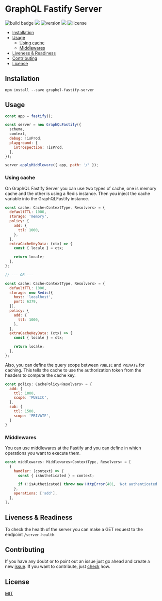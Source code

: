 # GraphQL Fastify Server

![build badge](https://github.com/rpvsilva/graphql-fastify-server/actions/workflows/ci.yml/badge.svg) 
[<img src="https://img.shields.io/npm/dt/graphql-fastify-server?color=brightgreen&logo=npm">](https://npmjs.com/package/graphql-fastify-server)
![version](https://img.shields.io/npm/v/graphql-fastify-server?color=brightgreen&label=version)
[<img src="https://snyk.io/test/github/rpvsilva/graphql-fastify-server/badge.svg">](https://snyk.io/test/github/rpvsilva/graphql-fastify-server)
![license](https://img.shields.io/github/license/rpvsilva/graphql-fastify-server?color=blue&logo=github)

- [Installation](#installation)
- [Usage](#usage)
  - [Using cache](#using-cache)
  - [Middlewares](#middlewares)
- [Liveness & Readiness](#liveness--readiness)
- [Contributing](#contributing)
- [License](#license)


## Installation

```shell
npm install --save graphql-fastify-server
```

## Usage

```javascript
const app = fastify();

const server = new GraphQLFastify({
  schema,
  context,
  debug: !isProd,
  playground: {
    introspection: !isProd,
  },
});

server.applyMiddleware({ app, path: '/' });
```

### Using cache
On GraphQL Fastify Server you can use two types of cache, one is memory cache and the other is using a Redis instance. Then you inject the cache variable into the GraphQLFastify instance.

```javascript
const cache: Cache<ContextType, Resolvers> = {
  defaultTTL: 1000,
  storage: 'memory',
  policy: {
    add: {
      ttl: 1000,
    },
  },
  extraCacheKeyData: (ctx) => {
    const { locale } = ctx;

    return locale;
  },
};

// --- OR ---

const cache: Cache<ContextType, Resolvers> = {
  defaultTTL: 1000,
  storage: new Redis({
    host: 'localhost',
    port: 6379,
  }),
  policy: {
    add: {
      ttl: 1000,
    },
  },
  extraCacheKeyData: (ctx) => {
    const { locale } = ctx;

    return locale;
  },
};
```

Also, you can define the query scope between `PUBLIC` and `PRIVATE` for caching. This tells the cache to use the authorization token from the headers to compute the cache key.

```javascript
const policy: CachePolicy<Resolvers> = {
  add: {
    ttl: 1000,
    scope: 'PUBLIC',
  },
  sub: {
    ttl: 1500,
    scope: 'PRIVATE',
  }
}
```

### Middlewares

You can use middlewares at the Fastify and you can define in which operations you want to execute them.

```javascript
const middlewares: Middlewares<ContextType, Resolvers> = [
  {
    handler: (context) => {
      const { isAutheticated } = context;

      if (!isAutheticated) throw new HttpError(401, 'Not authenticated');
    },
    operations: ['add'],
  },
];
```

## Liveness & Readiness

To check the health of the server you can make a GET request to the endpoint `/server-health`

## Contributing
If you have any doubt or to point out an issue just go ahead and create a new [issue](https://github.com/rpvsilva/graphql-fastify-server/issues/new). If you want to contribute, just [check](./CONTRIBUTING.md) how. 

## License
[MIT](./LICENSE)
